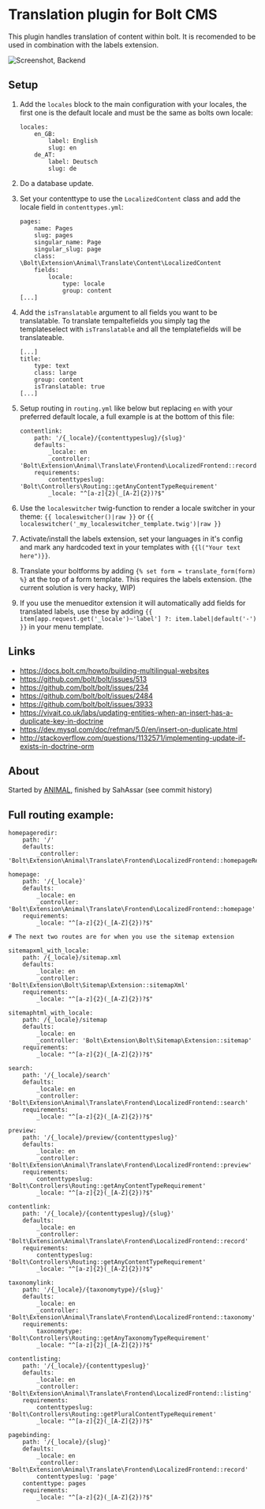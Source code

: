 # Translation plugin for Bolt CMS

This plugin handles translation of content within bolt. It is recomended to be
used in combination with the labels extension. 

![Screenshot, Backend](https://cloud.githubusercontent.com/assets/343392/10799822/23900e48-7daf-11e5-86ad-c7f7730a0b13.png)

## Setup

1. Add the `locales` block to the main configuration with your locales, the first
one is the default locale and must be the same as bolts own locale:

    ```
    locales:
        en_GB:
            label: English
            slug: en
        de_AT:
            label: Deutsch
            slug: de
    ```

2. Do a database update.
3. Set your contenttype to use the `LocalizedContent` class 
and add the locale field in `contenttypes.yml`:

    ```
    pages:
        name: Pages
        slug: pages
        singular_name: Page
        singular_slug: page
        class: \Bolt\Extension\Animal\Translate\Content\LocalizedContent
        fields:
            locale:
                type: locale
                group: content
    [...]
    ```

4. Add the `isTranslatable` argument to all fields you want to be translatable.
To translate tempaltefields you simply tag the templateselect with 
`isTranslatable` and all the templatefields will be translateable.

    ```
    [...]
    title:
        type: text
        class: large
        group: content
        isTranslatable: true
    [...]
    ```

5. Setup routing in `routing.yml` like below but replacing `en` with your
preferred default locale, a full example is at the bottom of this file:

    ```
    contentlink:
        path: '/{_locale}/{contenttypeslug}/{slug}'
        defaults:
            _locale: en
            _controller: 'Bolt\Extension\Animal\Translate\Frontend\LocalizedFrontend::record'
        requirements:
            contenttypeslug: 'Bolt\Controllers\Routing::getAnyContentTypeRequirement'
            _locale: "^[a-z]{2}(_[A-Z]{2})?$"
    ```

6. Use the `localeswitcher` twig-function to render a locale switcher in your
theme: `{{ localeswitcher()|raw }}` or `{{ localeswitcher('_my_localeswitcher_template.twig')|raw }}`
7. Activate/install the labels extension, set your languages in it's config
and mark any hardcoded text in your templates with `{{l("Your text here")}}`.
8. Translate your boltforms by adding `{% set form = translate_form(form) %}`
at the top of a form template. This requires the labels extension. (the current
solution is very hacky, WIP)
9. If you use the menueditor extension it will automatically add fields for
translated labels, use these by adding `{{ item[app.request.get('_locale')~'label'] ?: item.label|default('-') }}`
in your menu template. 

## Links

- https://docs.bolt.cm/howto/building-multilingual-websites
- https://github.com/bolt/bolt/issues/513
- https://github.com/bolt/bolt/issues/234
- https://github.com/bolt/bolt/issues/2484
- https://github.com/bolt/bolt/issues/3933
- https://vivait.co.uk/labs/updating-entities-when-an-insert-has-a-duplicate-key-in-doctrine
- https://dev.mysql.com/doc/refman/5.0/en/insert-on-duplicate.html
- http://stackoverflow.com/questions/1132571/implementing-update-if-exists-in-doctrine-orm

## About

Started by [ANIMAL](http://animal.at), finished by SahAssar (see commit history)

## Full routing example:

```
homepageredir:
    path: '/'
    defaults:
        _controller: 'Bolt\Extension\Animal\Translate\Frontend\LocalizedFrontend::homepageRedirect'

homepage:
    path: '/{_locale}'
    defaults:
        _locale: en
        _controller: 'Bolt\Extension\Animal\Translate\Frontend\LocalizedFrontend::homepage'
    requirements:
        _locale: "^[a-z]{2}(_[A-Z]{2})?$"

# The next two routes are for when you use the sitemap extension

sitemapxml_with_locale:
    path: /{_locale}/sitemap.xml
    defaults:
        _locale: en
        _controller: 'Bolt\Extension\Bolt\Sitemap\Extension::sitemapXml'
    requirements:
        _locale: "^[a-z]{2}(_[A-Z]{2})?$"

sitemaphtml_with_locale:
    path: /{_locale}/sitemap
    defaults:
        _locale: en
        _controller: 'Bolt\Extension\Bolt\Sitemap\Extension::sitemap'
    requirements:
        _locale: "^[a-z]{2}(_[A-Z]{2})?$"

search:
    path: '/{_locale}/search'
    defaults:
        _locale: en
        _controller: 'Bolt\Extension\Animal\Translate\Frontend\LocalizedFrontend::search'
    requirements:
        _locale: "^[a-z]{2}(_[A-Z]{2})?$"

preview:
    path: '/{_locale}/preview/{contenttypeslug}'
    defaults:
        _locale: en
        _controller: 'Bolt\Extension\Animal\Translate\Frontend\LocalizedFrontend::preview'
    requirements:
        contenttypeslug: 'Bolt\Controllers\Routing::getAnyContentTypeRequirement'
        _locale: "^[a-z]{2}(_[A-Z]{2})?$"

contentlink:
    path: '/{_locale}/{contenttypeslug}/{slug}'
    defaults:
        _locale: en
        _controller: 'Bolt\Extension\Animal\Translate\Frontend\LocalizedFrontend::record'
    requirements:
        contenttypeslug: 'Bolt\Controllers\Routing::getAnyContentTypeRequirement'
        _locale: "^[a-z]{2}(_[A-Z]{2})?$"

taxonomylink:
    path: '/{_locale}/{taxonomytype}/{slug}'
    defaults:
        _locale: en
        _controller: 'Bolt\Extension\Animal\Translate\Frontend\LocalizedFrontend::taxonomy'
    requirements:
        taxonomytype: 'Bolt\Controllers\Routing::getAnyTaxonomyTypeRequirement'
        _locale: "^[a-z]{2}(_[A-Z]{2})?$"

contentlisting:
    path: '/{_locale}/{contenttypeslug}'
    defaults:
        _locale: en
        _controller: 'Bolt\Extension\Animal\Translate\Frontend\LocalizedFrontend::listing'
    requirements:
        contenttypeslug: 'Bolt\Controllers\Routing::getPluralContentTypeRequirement'
        _locale: "^[a-z]{2}(_[A-Z]{2})?$"

pagebinding:
    path: '/{_locale}/{slug}'
    defaults:
        _locale: en
        _controller: 'Bolt\Extension\Animal\Translate\Frontend\LocalizedFrontend::record'
        contenttypeslug: 'page'
    contenttype: pages
    requirements:
        _locale: "^[a-z]{2}(_[A-Z]{2})?$"
```
